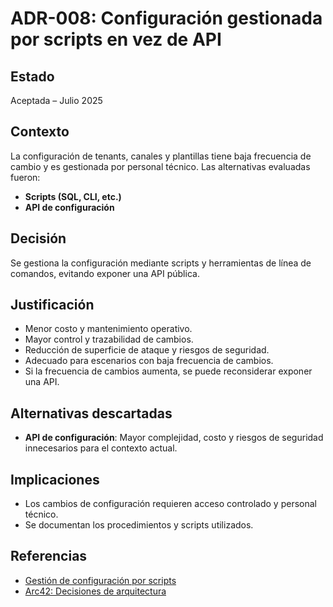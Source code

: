 # ADR-008: Configuración gestionada por scripts en vez de API

## Estado

Aceptada – Julio 2025

## Contexto

La configuración de tenants, canales y plantillas tiene baja frecuencia de cambio y es gestionada por personal técnico. Las alternativas evaluadas fueron:

- **Scripts (SQL, CLI, etc.)**
- **API de configuración**

## Decisión

Se gestiona la configuración mediante scripts y herramientas de línea de comandos, evitando exponer una API pública.

## Justificación

- Menor costo y mantenimiento operativo.
- Mayor control y trazabilidad de cambios.
- Reducción de superficie de ataque y riesgos de seguridad.
- Adecuado para escenarios con baja frecuencia de cambios.
- Si la frecuencia de cambios aumenta, se puede reconsiderar exponer una API.

## Alternativas descartadas

- **API de configuración**: Mayor complejidad, costo y riesgos de seguridad innecesarios para el contexto actual.

## Implicaciones

- Los cambios de configuración requieren acceso controlado y personal técnico.
- Se documentan los procedimientos y scripts utilizados.

## Referencias

- [Gestión de configuración por scripts](https://12factor.net/config)
- [Arc42: Decisiones de arquitectura](https://arc42.org/decision/)
